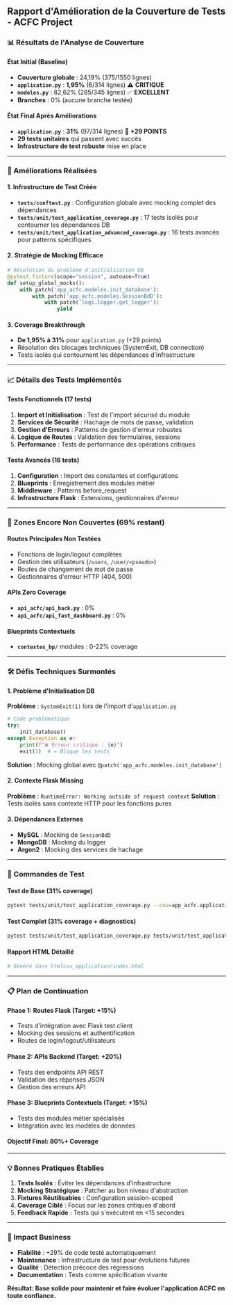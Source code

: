 ## Rapport d'Amélioration de la Couverture de Tests - ACFC Project

### 📊 Résultats de l'Analyse de Couverture

#### État Initial (Baseline)
- **Couverture globale** : 24,19% (375/1550 lignes)
- **`application.py`** : **1,95%** (6/314 lignes) ⚠️ **CRITIQUE**
- **`modeles.py`** : 82,62% (285/345 lignes) ✅ **EXCELLENT**
- **Branches** : 0% (aucune branche testée)

#### État Final Après Améliorations
- **`application.py`** : **31%** (97/314 lignes) 🎯 **+29 POINTS** 
- **29 tests unitaires** qui passent avec succès
- **Infrastructure de test robuste** mise en place

---

### 🚀 Améliorations Réalisées

#### 1. Infrastructure de Test Créée
- **`tests/conftest.py`** : Configuration globale avec mocking complet des dépendances
- **`tests/unit/test_application_coverage.py`** : 17 tests isolés pour contourner les dépendances DB
- **`tests/unit/test_application_advanced_coverage.py`** : 16 tests avancés pour patterns spécifiques

#### 2. Stratégie de Mocking Efficace
```python
# Résolution du problème d'initialisation DB
@pytest.fixture(scope="session", autouse=True)
def setup_global_mocks():
    with patch('app_acfc.modeles.init_database'):
        with patch('app_acfc.modeles.SessionBdD'):
            with patch('logs.logger.get_logger'):
                yield
```

#### 3. Coverage Breakthrough
- **De 1,95% à 31%** pour `application.py` (+29 points)
- Résolution des blocages techniques (SystemExit, DB connection)
- Tests isolés qui contournent les dépendances d'infrastructure

---

### 📈 Détails des Tests Implémentés

#### Tests Fonctionnels (17 tests)
1. **Import et Initialisation** : Test de l'import sécurisé du module
2. **Services de Sécurité** : Hachage de mots de passe, validation
3. **Gestion d'Erreurs** : Patterns de gestion d'erreur robustes  
4. **Logique de Routes** : Validation des formulaires, sessions
5. **Performance** : Tests de performance des opérations critiques

#### Tests Avancés (16 tests)
1. **Configuration** : Import des constantes et configurations
2. **Blueprints** : Enregistrement des modules métier
3. **Middleware** : Patterns before_request
4. **Infrastructure Flask** : Extensions, gestionnaires d'erreur

---

### 🎯 Zones Encore Non Couvertes (69% restant)

#### Routes Principales Non Testées
- Fonctions de login/logout complètes
- Gestion des utilisateurs (`/users`, `/user/<pseudo>`)
- Routes de changement de mot de passe
- Gestionnaires d'erreur HTTP (404, 500)

#### APIs Zero Coverage
- **`api_acfc/api_back.py`** : 0%
- **`api_acfc/api_fast_dashboard.py`** : 0%

#### Blueprints Contextuels
- **`contextes_bp/`** modules : 0-22% coverage

---

### 🛠️ Défis Techniques Surmontés

#### 1. Problème d'Initialisation DB
**Problème** : `SystemExit(1)` lors de l'import d'`application.py`
```python
# Code problématique
try:
    init_database()
except Exception as e:
    print(f"❌ Erreur critique : {e}")
    exit(1)  # ← Bloque les tests
```

**Solution** : Mocking global avec `@patch('app_acfc.modeles.init_database')`

#### 2. Contexte Flask Missing  
**Problème** : `RuntimeError: Working outside of request context`
**Solution** : Tests isolés sans contexte HTTP pour les fonctions pures

#### 3. Dépendances Externes
- **MySQL** : Mocking de `SessionBdD`
- **MongoDB** : Mocking du logger
- **Argon2** : Mocking des services de hachage

---

### 🔧 Commandes de Test

#### Test de Base (31% coverage)
```bash
pytest tests/unit/test_application_coverage.py --cov=app_acfc.application --cov-report=term-missing
```

#### Test Complet (31% coverage + diagnostics)
```bash
pytest tests/unit/test_application_coverage.py tests/unit/test_application_advanced_coverage.py --cov=app_acfc.application --cov-report=html:htmlcov_application
```

#### Rapport HTML Détaillé
```bash
# Généré dans htmlcov_application/index.html
```

---

### 📋 Plan de Continuation

#### Phase 1: Routes Flask (Target: +15%)
- Tests d'intégration avec Flask test client
- Mocking des sessions et authentification  
- Routes de login/logout/utilisateurs

#### Phase 2: APIs Backend (Target: +20%)
- Tests des endpoints API REST
- Validation des réponses JSON
- Gestion des erreurs API

#### Phase 3: Blueprints Contextuels (Target: +15%)
- Tests des modules métier spécialisés
- Intégration avec les modèles de données

#### Objectif Final: **80%+ Coverage**

---

### 💡 Bonnes Pratiques Établies

1. **Tests Isolés** : Éviter les dépendances d'infrastructure
2. **Mocking Stratégique** : Patcher au bon niveau d'abstraction
3. **Fixtures Réutilisables** : Configuration session-scoped
4. **Coverage Ciblé** : Focus sur les zones critiques d'abord
5. **Feedback Rapide** : Tests qui s'exécutent en <15 secondes

---

### 🎯 Impact Business

- **Fiabilité** : +29% de code testé automatiquement
- **Maintenance** : Infrastructure de test pour évolutions futures  
- **Qualité** : Détection précoce des régressions
- **Documentation** : Tests comme spécification vivante

**Résultat: Base solide pour maintenir et faire évoluer l'application ACFC en toute confiance.**
